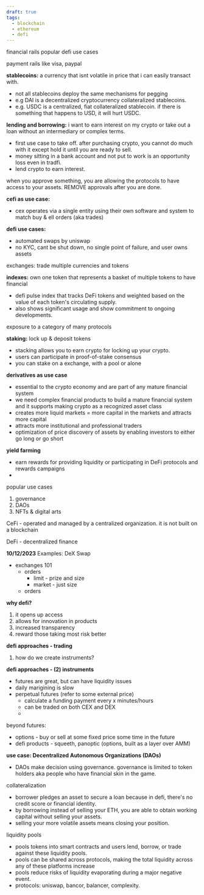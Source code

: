 ```yaml
---
draft: true
tags:
  - blockchain
  - ethereum
  - defi
---
```

financial rails
popular defi use cases

payment rails like visa, paypal

**stablecoins:** a currency that isnt volatile in price that i can easily transact with. 
- not all stablecoins deploy the same mechanisms for pegging
- e.g DAI is a decentralized cryptocurrency collateralized stablecoins.
- e.g. USDC is a centralized, fiat collateralized stablecoin. if there is something that happens to USD, it will hurt USDC.
  

**lending and borrowing:** i want to earn interest on my crypto or take out a loan without an intermediary or complex terms. 
- first use case to take off. after purchasing crypto, you cannot do much with it except hold it until you are ready to sell. 
- money sitting in a bank account and not put to work is an opportunity loss even in tradfi. 
- lend crypto to earn interest. 

when you approve something, you are allowing the protocols to have access to your assets. REMOVE approvals after you are done. 

**cefi as use case:**
- cex operates via a single entity using their own software and system to match buy & ell orders (aka trades) 

**defi use cases:** 
- automated swaps by uniswap
- no KYC, cant be shut down, no single point of failure, and user owns assets 

exchanges: trade multiple currencies and tokens

**indexes:** own one token that represents a basket of multiple tokens to have financial 
- defi pulse index that tracks DeFi tokens and weighted based on the value of each token's circulating supply.
- also shows significant usage and show commitment to ongoing developments.
  
exposure to a category of many protocols

**staking:** lock up & deposit tokens
- stacking allows you to earn crypto for locking up your crypto. 
- users can participate in proof-of-stake consensus
- you can stake on a exchange, with a pool or alone

**derivatives as use case**
- essential to the crypto economy and are part of any mature financial system
- we need complex financial products to build a mature financial system and it supports making crypto as a recognized asset class
- creates more liquid markets = more capital in the markets and attracts more capital
- attracts more institutional and professional traders
- optimization of price discovery of assets by enabling investors to either go long or go short

**yield farming**
- earn rewards for providing liquidity or participating in DeFi protocols and rewards campaigns
-
popular use cases 
1. governance
2. DAOs
3. NFTs & digital arts

CeFi - operated and managed by a centralized organization.
it is not built on a blockchain

DeFi - decentralized finance

**10/12/2023**
Examples: DeX Swap 

- exchanges 101 
	- orders 
		- limit - prize and size
		- market - just size
	- orders 
	
**why defi?** 
1. it opens up access
2. allows for innovation in products
3. increased transparency
4. reward those taking most risk better

**defi approaches - trading** 
1. how do we create instruments? 

**defi approaches - (2) instruments**
- futures are great, but can have liquidity issues
- daily marigining is slow
- perpetual futures (refer to some external price) 
	- calculate a funding payment every x minutes/hours
	- can be traded on both CEX and DEX 
	-
beyond futures:
- options - buy or sell at some fixed price some time in the future
- defi products - squeeth, panoptic (options, built as a layer over AMM)

**use case: Decentralized Autonomous Organizations (DAOs)**
- DAOs make decision using governance. governance is limited to token holders aka people who have financial skin in the game. 

collateralization
- borrower pledges an asset to secure a loan because in defi, there's no credit score or financial identity. 
- by borrowing instead of selling your ETH, you are able to obtain working capital without selling your assets. 
- selling your more volatile assets means closing your position. 

liquidity pools
- pools tokens into smart contracts and users lend, borrow, or trade against these liquidity pools. 
- pools can be shared across protocols, making the total liquidity across any of these platforms increase
- pools reduce risks of liquidity evaporating during a major negative event.
- protocols: uniswap, bancor, balancer, complexity. 